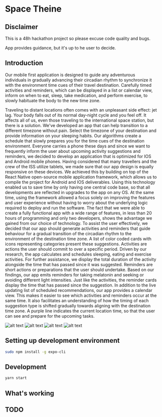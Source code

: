 # Space Theine

## Disclaimer

This is a 48h hackathon project so please excuse code quality and bugs.

App provides guidance, but it's up to he user to decide.

## Introduction

Our mobile first application is designed to guide any adventurous individuals in gradually advancing their circadian rhythm to synchronize it with the environment time cues of their travel destination. Carefully timed activities and reminders, which can be displayed in a list or calendar view, inform on when to eat, sleep, take medication, and perform exercise, to slowly habituate the body to the new time zone.

Traveling to distant locations often comes with an unpleasant side effect: jet lag. Your body falls out of its normal day-night cycle and you feel off. It affects all of us, even those traveling to the international space station, but there is a solution. We've developed an app that can help transition to a different timezone without pain. Select the timezone of your destination and provide information on your sleeping habits. Our algorithms create a schedule that slowly prepares you for the time cues of the destination environment.
Everyone carries a phone these days and since we want to frequently inform the user about upcoming activity suggestions and reminders, we decided to develop an application that is optimized for IOS and Android mobile phones. Having considered that many travellers and the crew of the ISS utilize tablets, we made sure that our app design is equally responsive on these devices. We achieved this by building on top of the React Native open-source mobile application framework, which allows us to compile the project for Android and IOS deliverables. Using this technology enabled us to save time by only having one central code base, so that all developments are reflected in upgrades to the app on any OS. At the same time, using the framework allowed a focus solely on improving the features and user experience without having to worry about the underlying logic required to deploy and run the software. The fact that we were able to create a fully functional app with a wide range of features, in less than 20 hours of programming and only two developers, shows the advantage we gained from our choice of technology.
To assist the user effectively, we decided that our app should generate activities and reminders that guide behaviour for a gradual transition of the circadian rhythm to the environment of the destination time zone. A list of color coded cards with icons representing categories present these suggestions. Activities are actions the user should commit to over a specific period. Driven by our research, the app calculates and schedules sleeping, eating and exercise activities. For further assistance, we display the total duration of the activity alongside the time that has passed since it was suggested. Reminders are short actions or preparations that the user should undertake. Based on our findings, our app emits reminders for taking melatonin and seeking or avoiding different light intensities. Just like the activities, the reminder cards display the time that has passed since the suggestion.
In addition to the live updating list of scheduled recommendations, our app provides a calendar view. This makes it easier to see which activities and reminders occur at the same time. It also facilitates an understanding of how the timing of each suggestion type is shifted gradually towards aligning with the destination time zone. A purple line indicates the current location time, so that the user can see and prepare for the upcoming tasks.

![alt text](https://github.com/mrcne/space-theine/blob/main/screens/android3m.jpg?raw=true)
![alt text](https://github.com/mrcne/space-theine/blob/main/screens/ios1.jpg?raw=true)
![alt text](https://github.com/mrcne/space-theine/blob/main/screens/ios2.jpg?raw=true)
![alt text](https://github.com/mrcne/space-theine/blob/main/screens/ios3.jpg?raw=true)

## Setting up development environment

```bash
sudo npm install -g expo-cli
```

## Development

```bash
yarn start
```

## What's working

## TODO
